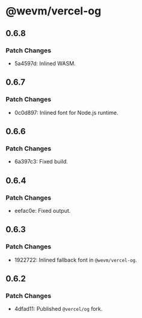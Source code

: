 # @wevm/vercel-og

## 0.6.8

### Patch Changes

- 5a4597d: Inlined WASM.

## 0.6.7

### Patch Changes

- 0c0d897: Inlined font for Node.js runtime.

## 0.6.6

### Patch Changes

- 6a397c3: Fixed build.

## 0.6.4

### Patch Changes

- eefac0e: Fixed output.

## 0.6.3

### Patch Changes

- 1922722: Inlined fallback font in `@wevm/vercel-og`.

## 0.6.2

### Patch Changes

- 4dfad11: Published `@vercel/og` fork.
